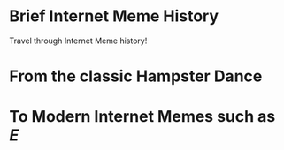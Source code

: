 # Brief Internet Meme History

Travel through Internet Meme history!

# From the classic Hampster Dance



# To Modern Internet Memes such as *E*



